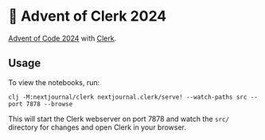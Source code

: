 # 🎄 Advent of Clerk 2024

[Advent of Code 2024](https://adventofcode.com) with [Clerk](https://clerk.vision).

## Usage

To view the notebooks, run:

``` shell
clj -M:nextjournal/clerk nextjournal.clerk/serve! --watch-paths src --port 7878 --browse
```

This will start the Clerk webserver on port 7878 and watch the `src/`
directory for changes and open Clerk in your browser.

